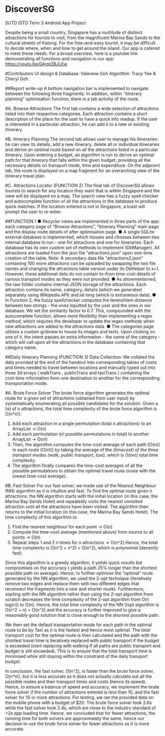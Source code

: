 # DiscoverSG
SUTD ISTD Term 3 Android App Project

Despite being a small country, Singapore has a multitude of distinct attractions for tourists to
visit, from the magnificent Marina Bay Sands to the cultural streets of Katong. For the
free-and-easy tourist, it may be difficult to decide where, when and how to get around the
island. Our app is catered to meet these needs. For a broad overview, here is a youtube link
demonstrating all functions and navigation in our app: https://youtu.be/0ArprZBJLEw

#Contributors
UI design & Database: Valerene Goh
Algorithm: Tracy Yee & Cheryl Goh

##Report write-up
A bottom navigation bar is implemented to navigate between the following three fragments. In
addition, within “itinerary planning” optimisation function, there is a tab activity of the route.

#A. Browse Attractions
The first tab contains a wide selection of attractions listed into their respective categories.
Each attraction contains a short description of the place for the user to have a quick info
readup. If the user is interested in a particular attraction, he can add it to a new or existing
itinerary.

#B. Itinerary Planning
The second tab allows user to manage his itineraries: he can view its details, add a new
itinerary, delete all or individual itineraries and derive an optimal route based on all the
attractions listed in a particular itinerary. Upon entering a budget, an algorithm is run to derive
an optimal path for that itinerary that falls within the given budget, providing all the necessary
details on transport mode, time and expenditure. On the adjacent tab, the route is displayed
on a map fragment for an overarching view of the itinerary travel plan.

#C. Attractions Locator (FUNCTION 2)
The final tab of DiscoverSG allows tourists to search for any location they want that is within
Singapore and the view will be displayed on a map. The search view has a fuzzy spell
checker and autocomplete function of all the attractions in the database to produce quick
matches. If the location entered is not in Singapore, a toast will prompt the user to re-enter.

##FUNCTION 1
● Recycler views are implemented in three parts of the app: each category page of “Browse
Attractions”, “Itinerary Planning” main page and the display route details of after
optimisation page.
● A single SQLite external database is implemented, which houses and chooses between
two internal database to run - one for attractions and one for itineraries. Each database
has its own custom set of methods to implement (DbManager). All attractions are loaded
from the json file “attractions.json” upon one-time creation of the table.
Note: A secondary data file “attractions2.json” containing 100 more attractions can be
uploaded by swapping the two file names and changing the attractions table version
under its DbHelper to x+1. However, these additional data do not contain to-from
time-cost details of various transport modes as they were not provided.
● As aforementioned, the raw folder contains internal JSON storage of the attractions. Each
attraction contains its name, category, details (which we generated separately using
Wikipedia API) and lat long (which is extraneous data).
● In Function 2, the fuzzy spellchecker computes the levenshtein distance between two
strings - the ones inputted by the user and the ones in our database. We set the similarity
factor to 0.7. This, compounded with the autocomplete function, allows more flexibility
than implementing a regex method, which requires the developer to update the regex
methods when new attractions are added to the attractions data.
● The categories page utilizes a custom gridview to house its images and texts. Upon
clicking on one of it, the intent passes an extra information - the name of the category -
which will call upon all the attractions in the database containing that category name.

##Daily Itinerary Planning (FUNCTION 3)
Data Collection: We collated the data provided at the end of the handout into corresponding
tables of costs and times needed to travel between locations and manually typed out into
three 3d arrays ( walkTrans , publicTrans and taxiTrans ) containing the cost-time information
from one destination to another for the corresponding transportation mode.

#A. Brute Force Solver
The brute force algorithm generates the optimal route for a given set of attractions (obtained
from user input) by systematically enumerating all possible candidates for the solution. Given
a list of n attractions, the total time complexity of the brute force algorithm is O(n*n!):
1. Add each attraction in a single permutation (total n attractions) to an ArrayList → O(n)
2. Add each permutation (n! possible permutations in total) to another ArrayList → O(n!)
3. Then, the algorithm computes the time-cost average of each path [O(n)] in each route
[O(n!)] by taking the average of the (time*cost) of the three transport modes (walk,
public transport, taxi), which is O(n*n!) total time complexity.
4. The algorithm finally compares the time-cost averages of all the possible
permutations to obtain the optimal travel route (route with the lowest time-cost average).

#B. Fast Solver
For our fast solver, we made use of the Nearest Neighbour (NN) algorithm as it is intuitive
and fast. To find the optimal route given n attractions, the NN algorithm starts with the initial
location (in this case, the Marina Bay Sands Hotel) and repeatedly visits the nearest unvisited
attraction until all the attractions have been visited. The algorithm then returns to the initial
location (in this case, the Marina Bay Sands Hotel). The time complexity of this algorithm is:
1. Find the nearest neighbour for each point → O(n)
2. Compute the time-cost average (mentioned above) from source to all points → O(n)
3. Repeat steps 1 and 2 n times for n attractions → O(n^2)
Hence, the total time complexity is O(n^2 + n^2) = O(n^2), which is polynomial (decently fast).

Since this algorithm is a greedy algorithm, it yields quick results but compromises on the
accuracy ( yields a path 25% longer than the shortest possible path on average). Hence, to
further optimise the “optimal” route generated by the NN algorithm, we used the 2-opt
technique (iteratively remove two edges and replace them with two different edges that
reconnect the fragments into a new and shorter route). Furthermore, starting with the NN
algorithm rather than using the 2-opt algorithm from scratch decreases the time complexity of
the 2-opt algorithm from O(n log(n)) to O(n). Hence, the total time complexity of the NN-2opt
algorithm is O(n^2 + n) = O(n^2) and the accuracy is further improved to give a reasonably
good solution that is close enough to the shortest possible path.

We then set the default transportation mode for each path in the optimal route to be by Taxi
as it is the fastest and hence most optimal. The total transport cost for the optimal route is
then calculated and the path with the shortest travel time is iteratively replaced with public
transport if the budget is exceeded (start replacing with walking if all paths are public
transport and budget is still exceeded). This is to ensure that the total transport time is
minimised while still staying within the constraint of the daily transport budget.

In conclusion, the fast solver, O(n^2), is faster than the brute force solver, O(n*n!), but it is
less accurate as it does not actually calculate out all the possible routes and their transport
times and costs (hence its speed). Hence, to ensure a balance of speed and accuracy, we
implement the brute force solver if the number of attractions entered is less than 10, and the
fast solver for 10 or more attractions. For testing, we ran the provided data on the mobile
phone with a budget of $20. The brute force solver took 2.6s while the fast solver took 2.4s,
which are close to the industry standard of <2s app loading time. Hence, we concluded that
for fewer attractions, the running time for both solvers are approximately the same, hence our
decision to use the brute force solver for fewer attractions as it is more accurate.
